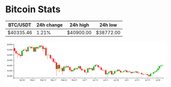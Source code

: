 # Bitcoin Stats

BTC/USDT|24h change|24h high|24h low|
|---|---|---|---|
|$40335.46|1.21%|$40900.00|$38772.00|

<img src="./chart.svg">
